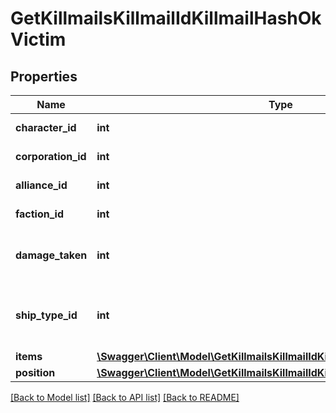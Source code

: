 # GetKillmailsKillmailIdKillmailHashOkVictim

## Properties
Name | Type | Description | Notes
------------ | ------------- | ------------- | -------------
**character_id** | **int** | character_id integer | [optional] 
**corporation_id** | **int** | corporation_id integer | [optional] 
**alliance_id** | **int** | alliance_id integer | [optional] 
**faction_id** | **int** | faction_id integer | [optional] 
**damage_taken** | **int** | How much total damage was taken by the victim | 
**ship_type_id** | **int** | The ship that the victim was piloting and was destroyed | 
**items** | [**\Swagger\Client\Model\GetKillmailsKillmailIdKillmailHashOkVictimItems1[]**](GetKillmailsKillmailIdKillmailHashOkVictimItems1.md) | items array | [optional] 
**position** | [**\Swagger\Client\Model\GetKillmailsKillmailIdKillmailHashOkVictimPosition**](GetKillmailsKillmailIdKillmailHashOkVictimPosition.md) |  | [optional] 

[[Back to Model list]](../README.md#documentation-for-models) [[Back to API list]](../README.md#documentation-for-api-endpoints) [[Back to README]](../README.md)


